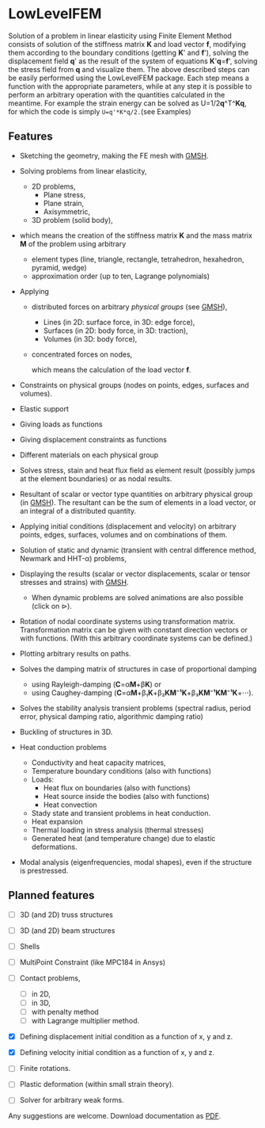 # LowLevelFEM

Solution of a problem in linear elasticity using Finite Element Method consists of solution of the stiffness matrix **K** and load vector **f**, modifying them according to the boundary conditions (getting **K**' and **f**'), solving the displacement field **q**' as the result of the system of equations **K**'**q**=**f**', solving the stress field from **q** and visualize them.
The above described steps can be easily performed using the LowLevelFEM package. Each step means a function with the appropriate parameters, while at any step it is possible to perform an arbitrary operation with the quantities calculated in the meantime. For example the strain energy can be solved as U=1/2**q**^T^**Kq**, for which the code is simply ```U=q'*K*q/2.```(see Examples)

## Features

- Sketching the geometry, making the FE mesh with [GMSH](https://gmsh.info).
- Solving problems from linear elasticity,
  
  - 2D problems,
    - Plane stress,
    - Plane strain,
    - Axisymmetric,
  - 3D problem (solid body),
- which means the creation of the stiffness matrix **K** and the mass matrix **M** of the problem using arbitrary
  
  - element types (line, triangle, rectangle, tetrahedron, hexahedron, pyramid, wedge)
  - approximation order (up to ten, Lagrange polynomials)
- Applying
  
  - distributed forces on arbitrary *physical groups* (see [GMSH](https://gmsh.info)),
    
    - Lines (in 2D: surface force, in 3D: edge force),
    - Surfaces (in 2D: body force, in 3D: traction),
    - Volumes (in 3D: body force),
  - concentrated forces on nodes,
    
    which means the calculation of the load vector **f**.
- Constraints on physical groups (nodes on points, edges, surfaces and volumes).
- Elastic support
- Giving loads as functions
- Giving displacement constraints as functions
- Different materials on each physical group
- Solves stress, stain and heat flux field as element result (possibly jumps at the element boundaries) or as nodal results.
- Resultant of scalar or vector type quantities on arbitrary physical group (in [GMSH](https://gmsh.info)). The resultant can be the sum of elements in a load vector, or an integral of a distributed quantity.
- Applying initial conditions (displacement and velocity) on arbitrary points, edges, surfaces, volumes and on combinations of them.
- Solution of static and dynamic (transient with central difference method, Newmark and HHT-α) problems,
- Displaying the results (scalar or vector displacements, scalar or tensor stresses and strains) with [GMSH](https://gmsh.info).
  
  - When dynamic problems are solved animations are also possible (click on $\triangleright$).
- Rotation of nodal coordinate systems using transformation matrix. Transformation matrix can be given with constant direction vectors or with functions. (With this arbitrary coordinate systems can be defined.)
- Plotting arbitrary results on paths.
- Solves the damping matrix of structures in case of proportional damping
  
  - using Rayleigh-damping (**C**=α**M**+β**K**) or
  - using Caughey-damping (**C**=α**M**+β₁**K**+β₂**KM⁻¹K**+β₃**KM⁻¹KM⁻¹K**+⋅⋅⋅).
- Solves the stability analysis transient problems (spectral radius, period error, physical damping ratio, algorithmic damping ratio)
- Buckling of structures in 3D.
- Heat conduction problems
  
  - Conductivity and heat capacity matrices,
  - Temperature boundary conditions (also with functions)
  - Loads:
    * Heat flux on boundaries (also with functions)
    * Heat source inside the bodies (also with functions)
    * Heat convection
  - Stady state and transient problems in heat conduction.
  - Heat expansion
  - Thermal loading in stress analysis (thermal stresses)
  - Generated heat (and temperature change) due to elastic deformations.
- Modal analysis (eigenfrequencies, modal shapes), even if the structure is prestressed.

## Planned features

- [ ] 3D (and  2D) truss structures
- [ ] 3D (and 2D) beam structures
- [ ] Shells
- [ ] MultiPoint Constraint (like MPC184 in Ansys)
- [ ] Contact problems,
  
  - [ ] in 2D,
  - [ ] in 3D,
  - [ ] with penalty method
  - [ ] with Lagrange multiplier method.
- [x] Defining displacement initial condition as a function of x, y and z.
- [x] Defining velocity initial condition as a function of x, y and z.
- [ ] Finite rotations.
- [ ] Plastic deformation (within small strain theory).
- [ ] Solver for arbitrary weak forms.

Any suggestions are welcome. Download documentation as [PDF](LowLevelFEM.pdf).

